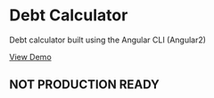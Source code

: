 # Debt Calculator
Debt calculator built using the Angular CLI (Angular2)

[View Demo](https://nickmcburney.github.io/ng-debt-calculator/)

## NOT PRODUCTION READY
